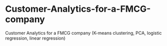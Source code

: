 # Customer-Analytics-for-a-FMCG-company
Customer Analytics for a FMCG company (K-means clustering, PCA, logistic regression, linear regression)
